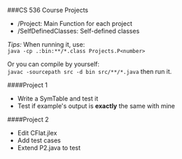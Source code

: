 ###CS 536 Course Projects
* /Project: Main Function for each project
* /SelfDefinedClasses: Self-defined classes

*Tips:*
When running it, use: <br/>
`java -cp .:bin:**/*.class Projects.P<number>`<br/>

Or you can compile by yourself: <br/>
`javac -sourcepath src -d bin src/**/*.java` then run it.

####Project 1
* Write a SymTable and test it
* Test if example's output is **exactly** the same with mine

####Project 2
* Edit CFlat.jlex
* Add test cases
* Extend P2.java to test